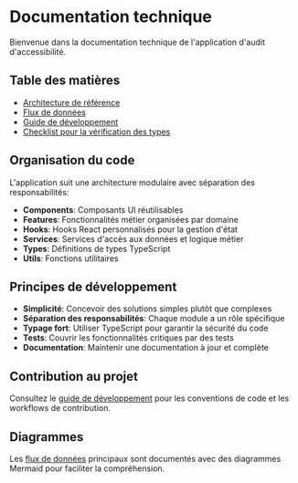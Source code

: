 
# Documentation technique

Bienvenue dans la documentation technique de l'application d'audit d'accessibilité.

## Table des matières

- [Architecture de référence](../ARCHITECTURE.md)
- [Flux de données](./data-flows.md)
- [Guide de développement](./dev-guide.md)
- [Checklist pour la vérification des types](./typescript-type-review-checklist.md)

## Organisation du code

L'application suit une architecture modulaire avec séparation des responsabilités:

- **Components**: Composants UI réutilisables
- **Features**: Fonctionnalités métier organisées par domaine
- **Hooks**: Hooks React personnalisés pour la gestion d'état
- **Services**: Services d'accès aux données et logique métier
- **Types**: Définitions de types TypeScript
- **Utils**: Fonctions utilitaires

## Principes de développement

- **Simplicité**: Concevoir des solutions simples plutôt que complexes
- **Séparation des responsabilités**: Chaque module a un rôle spécifique
- **Typage fort**: Utiliser TypeScript pour garantir la sécurité du code
- **Tests**: Couvrir les fonctionnalités critiques par des tests
- **Documentation**: Maintenir une documentation à jour et complète

## Contribution au projet

Consultez le [guide de développement](./dev-guide.md) pour les conventions de code et les workflows de contribution.

## Diagrammes

Les [flux de données](./data-flows.md) principaux sont documentés avec des diagrammes Mermaid pour faciliter la compréhension.
